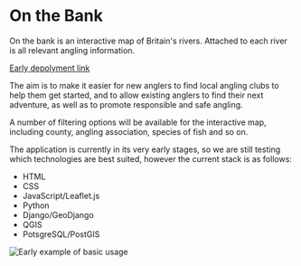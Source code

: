 # On the Bank

On the bank is an interactive map of Britain's rivers. Attached to each river is all relevant angling information.

[Early depolyment link](https://on-the-bank-0c0d5c00b521.herokuapp.com)

The aim is to make it easier for new anglers to find local angling clubs to help them get started, and to allow existing anglers to find their next adventure, as well as to promote responsible and safe angling.

A number of filtering options will be available for the interactive map, including county, angling association, species of fish and so on.

The application is currently in its very early stages, so we are still testing which technologies are best suited, however the current stack is as follows:

- HTML
- CSS
- JavaScript/Leaflet.js
- Python
- Django/GeoDjango
- QGIS
- PotsgreSQL/PostGIS

![Early example of basic usage](docs/otb-example.gif)